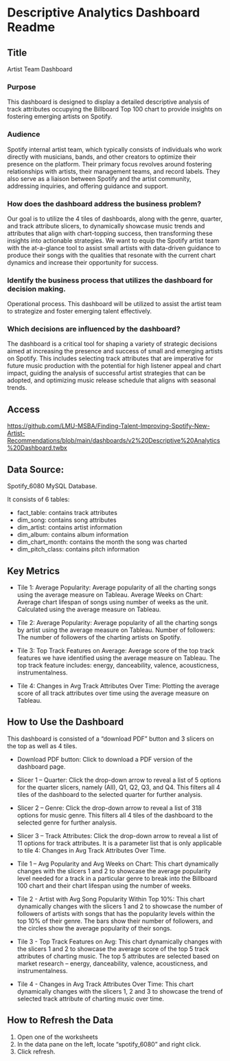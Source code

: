 # Descriptive Analytics Dashboard Readme

## Title
Artist Team Dashboard
	
### Purpose
This dashboard is designed to display a detailed descriptive analysis of track attributes    occupying the Billboard Top 100 chart to provide insights on fostering emerging artists on Spotify. 

### Audience
Spotify internal artist team, which typically consists of individuals who work directly with musicians, bands, and other creators to optimize their presence on the platform.
Their primary focus revolves around fostering relationships with artists, their management teams, and record labels. They also serve as a liaison between Spotify and the artist community, addressing inquiries, and offering guidance and support.

	
### How does the dashboard address the business problem?
Our goal is to utilize the 4 tiles of dashboards, along with the genre, quarter, and track attribute slicers, to dynamically showcase music trends and attributes that align with chart-topping success, then transforming these insights into actionable strategies. We want to equip the Spotify artist team with the at-a-glance tool to assist small artists with data-driven guidance to produce their songs with the qualities that resonate with the current chart dynamics and increase their opportunity for success.

### Identify the business process that utilizes the dashboard for decision making. 
Operational process. This dashboard will be utilized to assist the artist team to strategize and foster emerging talent effectively. 

### Which decisions are influenced by the dashboard?
The dashboard is a critical tool for shaping a variety of strategic decisions aimed at increasing the presence and success of small and emerging artists on Spotify. This includes selecting track attributes that are imperative for future music production with the potential for high listener appeal and chart impact, guiding the analysis of successful artist strategies that can be adopted, and optimizing music release schedule that aligns with seasonal trends.

## Access
https://github.com/LMU-MSBA/Finding-Talent-Improving-Spotify-New-Artist-Recommendations/blob/main/dashboards/v2%20Descriptive%20Analytics%20Dashboard.twbx

## Data Source:
Spotify_6080 MySQL Database.

It consists of 6 tables:
- fact_table: contains track attributes
- dim_song: contains song attributes 
- dim_artist: contains artist information 
- dim_album: contains album information
- dim_chart_month: contains the month the song was charted 
- dim_pitch_class: contains pitch information

## Key Metrics
	
- Tile 1: 
Average Popularity: Average popularity of all the charting songs using the average measure on Tableau.
Average Weeks on Chart: Average chart lifespan of songs using number of weeks as the unit. Calculated using the average measure on Tableau.

- Tile 2:
Average Popularity: Average popularity of all the charting songs by artist using the average measure on Tableau.
Number of followers: The number of followers of the charting artists on Spotify.

- Tile 3: 
Top Track Features on Average: Average score of the top track features we have identified using the average measure on Tableau. The top track feature includes: energy, danceability, valence, acousticness, instrumentalness. 

- Tile 4:
Changes in Avg Track Attributes Over Time: Plotting the average score of all track attributes over time using the average measure on Tableau.
	
## How to Use the Dashboard
	
This dashboard is consisted of a “download PDF” button and 3 slicers on the top as well as 4 tiles. 

- Download PDF button: Click to download a PDF version of the dashboard page. 

- Slicer 1 – Quarter: 
Click the drop-down arrow to reveal a list of 5 options for the quarter slicers, namely (All), Q1, Q2, Q3, and Q4. This filters all 4 tiles of the dashboard to the selected quarter for further analysis. 

-  Slicer 2 – Genre: 
Click the drop-down arrow to reveal a list of 318 options for music genre. This filters all 4 tiles of the dashboard to the selected genre for further analysis. 

-  Slicer 3 – Track Attributes: 
Click the drop-down arrow to reveal a list of 11 options for track attributes. It is a parameter list that is only applicable to tile 4: Changes in Avg Track Attributes Over Time. 

- Tile 1 – Avg Popularity and Avg Weeks on Chart: 
This chart dynamically changes with the slicers 1 and 2 to showcase the average popularity level needed for a track in a particular genre to break into the Billboard 100 chart and their chart lifespan using the number of weeks. 

- Tile 2 - Artist with Avg Song Popularity Within Top 10%: 
This chart dynamically changes with the slicers 1 and 2 to showcase the number of followers of artists with songs that has the popularity levels within the top 10% of their genre. The bars show their number of followers, and the circles show the average popularity of their songs. 

- Tile 3 - Top Track Features on Avg: 
This chart dynamically changes with the slicers 1 and 2 to showcase the average score of the top 5 track attributes of charting music. The top 5 attributes are selected based on market research – energy, danceability, valence, acousticness, and instrumentalness. 

- Tile 4 - Changes in Avg Track Attributes Over Time:
This chart dynamically changes with the slicers 1, 2 and 3 to showcase the trend of selected track attribute of charting music over time. 
 
## How to Refresh the Data

1.	Open one of the worksheets
2.	In the data pane on the left, locate “spotify_6080” and right click. 
3.	Click refresh. 
	
